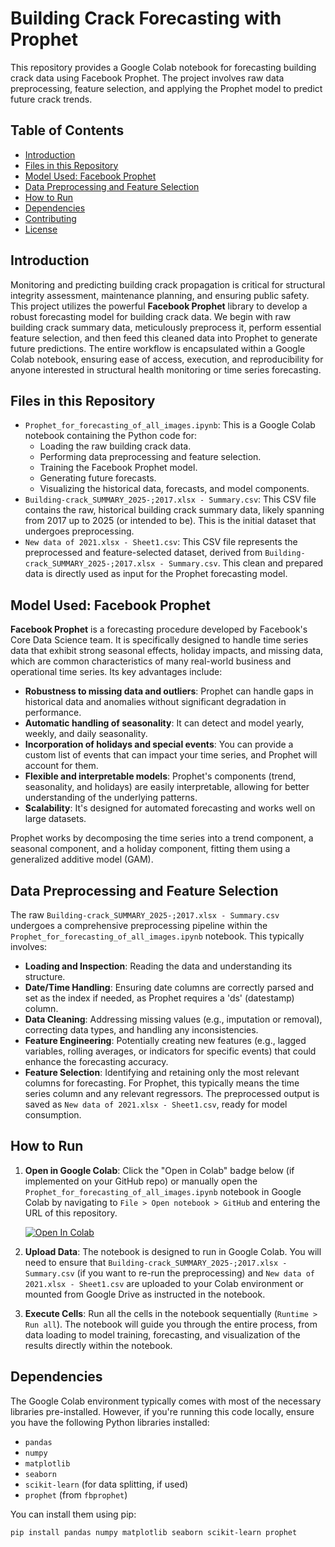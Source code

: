 # Building Crack Forecasting with Prophet

This repository provides a Google Colab notebook for forecasting building crack data using Facebook Prophet. The project involves raw data preprocessing, feature selection, and applying the Prophet model to predict future crack trends.

## Table of Contents

* [Introduction](#introduction)
* [Files in this Repository](#files-in-this-repository)
* [Model Used: Facebook Prophet](#model-used-facebook-prophet)
* [Data Preprocessing and Feature Selection](#data-preprocessing-and-feature-selection)
* [How to Run](#how-to-run)
* [Dependencies](#dependencies)
* [Contributing](#contributing)
* [License](#license)

## Introduction

Monitoring and predicting building crack propagation is critical for structural integrity assessment, maintenance planning, and ensuring public safety. This project utilizes the powerful **Facebook Prophet** library to develop a robust forecasting model for building crack data. We begin with raw building crack summary data, meticulously preprocess it, perform essential feature selection, and then feed this cleaned data into Prophet to generate future predictions. The entire workflow is encapsulated within a Google Colab notebook, ensuring ease of access, execution, and reproducibility for anyone interested in structural health monitoring or time series forecasting.

## Files in this Repository

* `Prophet_for_forecasting_of_all_images.ipynb`: This is a Google Colab notebook containing the Python code for:
    * Loading the raw building crack data.
    * Performing data preprocessing and feature selection.
    * Training the Facebook Prophet model.
    * Generating future forecasts.
    * Visualizing the historical data, forecasts, and model components.
* `Building-crack_SUMMARY_2025-;2017.xlsx - Summary.csv`: This CSV file contains the raw, historical building crack summary data, likely spanning from 2017 up to 2025 (or intended to be). This is the initial dataset that undergoes preprocessing.
* `New data of 2021.xlsx - Sheet1.csv`: This CSV file represents the preprocessed and feature-selected dataset, derived from `Building-crack_SUMMARY_2025-;2017.xlsx - Summary.csv`. This clean and prepared data is directly used as input for the Prophet forecasting model.

## Model Used: Facebook Prophet

**Facebook Prophet** is a forecasting procedure developed by Facebook's Core Data Science team. It is specifically designed to handle time series data that exhibit strong seasonal effects, holiday impacts, and missing data, which are common characteristics of many real-world business and operational time series. Its key advantages include:

* **Robustness to missing data and outliers**: Prophet can handle gaps in historical data and anomalies without significant degradation in performance.
* **Automatic handling of seasonality**: It can detect and model yearly, weekly, and daily seasonality.
* **Incorporation of holidays and special events**: You can provide a custom list of events that can impact your time series, and Prophet will account for them.
* **Flexible and interpretable models**: Prophet's components (trend, seasonality, and holidays) are easily interpretable, allowing for better understanding of the underlying patterns.
* **Scalability**: It's designed for automated forecasting and works well on large datasets.

Prophet works by decomposing the time series into a trend component, a seasonal component, and a holiday component, fitting them using a generalized additive model (GAM).

## Data Preprocessing and Feature Selection

The raw `Building-crack_SUMMARY_2025-;2017.xlsx - Summary.csv` undergoes a comprehensive preprocessing pipeline within the `Prophet_for_forecasting_of_all_images.ipynb` notebook. This typically involves:

* **Loading and Inspection**: Reading the data and understanding its structure.
* **Date/Time Handling**: Ensuring date columns are correctly parsed and set as the index if needed, as Prophet requires a 'ds' (datestamp) column.
* **Data Cleaning**: Addressing missing values (e.g., imputation or removal), correcting data types, and handling any inconsistencies.
* **Feature Engineering**: Potentially creating new features (e.g., lagged variables, rolling averages, or indicators for specific events) that could enhance the forecasting accuracy.
* **Feature Selection**: Identifying and retaining only the most relevant columns for forecasting. For Prophet, this typically means the time series column and any relevant regressors. The preprocessed output is saved as `New data of 2021.xlsx - Sheet1.csv`, ready for model consumption.

## How to Run

1.  **Open in Google Colab**: Click the "Open in Colab" badge below (if implemented on your GitHub repo) or manually open the `Prophet_for_forecasting_of_all_images.ipynb` notebook in Google Colab by navigating to `File > Open notebook > GitHub` and entering the URL of this repository.

    [![Open In Colab](https://colab.research.google.com/assets/colab-badge.svg)](https://colab.research.google.com/drive/1mSRJyJnbKns2Xmze9zDVc1usW-sGJXBl?usp=sharing)

2.  **Upload Data**: The notebook is designed to run in Google Colab. You will need to ensure that `Building-crack_SUMMARY_2025-;2017.xlsx - Summary.csv` (if you want to re-run the preprocessing) and `New data of 2021.xlsx - Sheet1.csv` are uploaded to your Colab environment or mounted from Google Drive as instructed in the notebook.

3.  **Execute Cells**: Run all the cells in the notebook sequentially (`Runtime > Run all`). The notebook will guide you through the entire process, from data loading to model training, forecasting, and visualization of the results directly within the notebook.

## Dependencies

The Google Colab environment typically comes with most of the necessary libraries pre-installed. However, if you're running this code locally, ensure you have the following Python libraries installed:

* `pandas`
* `numpy`
* `matplotlib`
* `seaborn`
* `scikit-learn` (for data splitting, if used)
* `prophet` (from `fbprophet`)

You can install them using pip:

```bash
pip install pandas numpy matplotlib seaborn scikit-learn prophet
